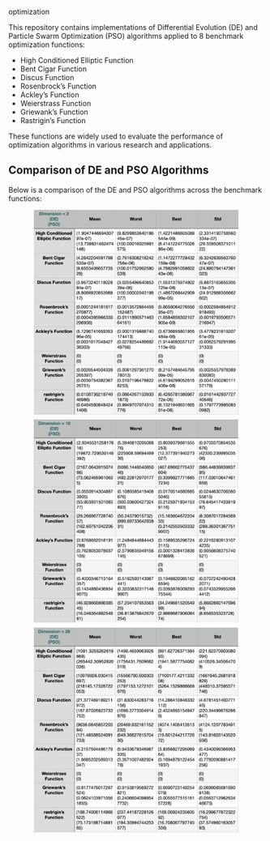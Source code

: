 optimization

This repository contains implementations of Differential Evolution (DE) and Particle Swarm Optimization (PSO) algorithms applied to 8 benchmark optimization functions:

- High Conditioned Elliptic Function
- Bent Cigar Function
- Discus Function
- Rosenbrock’s Function
- Ackley’s Function
- Weierstrass Function
- Griewank’s Function
- Rastrigin’s Function

These functions are widely used to evaluate the performance of optimization algorithms in various research and applications.

## Comparison of DE and PSO Algorithms

Below is a comparison of the DE and PSO algorithms across the benchmark functions:

<div style="display: flex; flex-direction: column; align-items: center;">
    <img src="./images/comparison.png" alt="Comparison of DE and PSO D2" style="width: 80%; height: auto; margin-bottom: 10px;" />
    <img src="./images/comparison2.png" alt="Comparison of DE and PSO D10" style="width: 80%; height: auto; margin-bottom: 10px;" />
    <img src="./images/comparison3.png" alt="Comparison of DE and PSO D20" style="width: 80%; height: auto;" />
</div>

